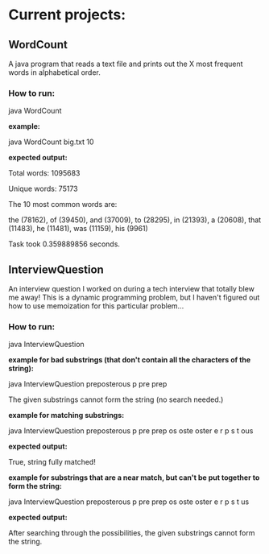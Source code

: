 # Current projects:

## WordCount 
A java program that reads a text file and prints out the X most frequent words in alphabetical order. 

### How to run:

java WordCount <path text file> <number>

**example:**

java WordCount big.txt 10

**expected output:**

Total words: 1095683

Unique words: 75173

The 10 most common words are:

the (78162), of (39450), and (37009), to (28295), in (21393), a (20608), that (11483), he (11481), was (11159), his (9961)

Task took 0.359889856 seconds.

## InterviewQuestion
An interview question I worked on during a tech interview that totally blew me away! This is a dynamic programming problem,
but I haven't figured out how to use memoization for this particular problem...

### How to run:

java InterviewQuestion <string> <list of substrings to match>

**example for bad substrings (that don't contain all the characters of the string):**

java InterviewQuestion preposterous p pre prep

The given substrings cannot form the string (no search needed.)

**example for matching substrings:**

java InterviewQuestion preposterous p pre prep os oste oster e r p s t ous 

**expected output:**

True, string fully matched!

**example for substrings that are a near match, but can't be put together to form the string:**

java InterviewQuestion preposterous p pre prep os oste oster e r p s t us 

**expected output:**

After searching through the possibilities, the given substrings cannot form the string.